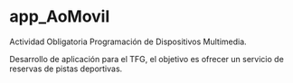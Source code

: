 # app_AoMovil
Actividad Obligatoria Programación de Dispositivos Multimedia. 

Desarrollo de aplicación para el TFG, el objetivo es ofrecer un servicio de reservas de pistas deportivas.
